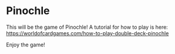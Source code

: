# Pinochle
This will be the game of Pinochle! A tutorial for how to play is here: https://worldofcardgames.com/how-to-play-double-deck-pinochle

Enjoy the game!
